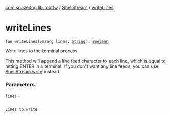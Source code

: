 [com.spazedog.lib.rootfw](../index.md) / [ShellStream](index.md) / [writeLines](.)

# writeLines

`fun writeLines(vararg lines: `[`String`](https://kotlinlang.org/api/latest/jvm/stdlib/kotlin/-string/index.html)`): `[`Boolean`](https://kotlinlang.org/api/latest/jvm/stdlib/kotlin/-boolean/index.html)

Write lines to the terminal process

This method will append a line feed character to each line,
which is equal to hitting ENTER in a terminal. If you don't want any
line feeds, you can use [ShellStream.write](write.md) instead.

### Parameters

`lines` -

```

```
    Lines to write
```

```

